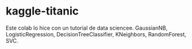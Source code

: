 # kaggle-titanic
Este colab lo hice con un tutorial de data sciencee. GaussianNB, LogisticRegression, DecisionTreeClassifier, KNeighbors, RandomForest, SVC.
